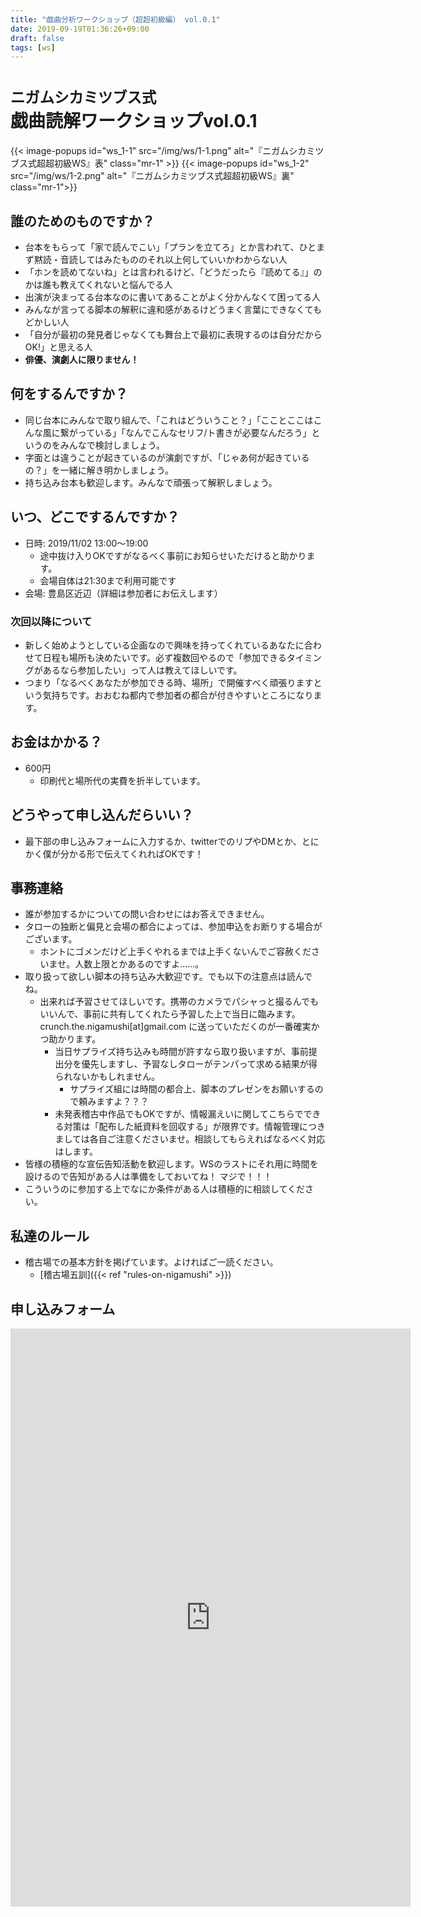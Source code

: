 ```yaml
---
title: "戯曲分析ワークショップ（超超初級編） vol.0.1"
date: 2019-09-19T01:36:26+09:00
draft: false
tags: [ws]
---
```


# <small>ニガムシカミツブス式</small><br>戯曲読解ワークショップvol.0.1

{{< image-popups id="ws_1-1" src="/img/ws/1-1.png" alt="『ニガムシカミツブス式超超初級WS』表" class="mr-1" >}}
{{< image-popups id="ws_1-2" src="/img/ws/1-2.png" alt="『ニガムシカミツブス式超超初級WS』裏" class="mr-1">}}
<div class="clearfix"></div>

## 誰のためのものですか？

* 台本をもらって「家で読んでこい」「プランを立てろ」とか言われて、ひとまず黙読・音読してはみたもののそれ以上何していいかわからない人
* 「ホンを読めてないね」とは言われるけど、「どうだったら『読めてる』」のかは誰も教えてくれないと悩んでる人
* 出演が決まってる台本なのに書いてあることがよく分かんなくて困ってる人
* みんなが言ってる脚本の解釈に違和感があるけどうまく言葉にできなくてもどかしい人
* 「自分が最初の発見者じゃなくても舞台上で最初に表現するのは自分だからOK!」と思える人
* **俳優、演劇人に限りません！**

## 何をするんですか？

* 同じ台本にみんなで取り組んで、「これはどういうこと？」「こことここはこんな風に繋がっている」「なんでこんなセリフ/ト書きが必要なんだろう」というのをみんなで検討しましょう。
* 字面とは違うことが起きているのが演劇ですが、「じゃあ何が起きているの？」を一緒に解き明かしましょう。
* 持ち込み台本も歓迎します。みんなで頑張って解釈しましょう。

## いつ、どこでするんですか？

* 日時: 2019/11/02 13:00〜19:00
    * 途中抜け入りOKですがなるべく事前にお知らせいただけると助かります。
    * 会場自体は21:30まで利用可能です
* 会場: 豊島区近辺（詳細は参加者にお伝えします）

### 次回以降について

* 新しく始めようとしている企画なので興味を持ってくれているあなたに合わせて日程も場所も決めたいです。必ず複数回やるので「参加できるタイミングがあるなら参加したい」って人は教えてほしいです。
* つまり「なるべくあなたが参加できる時、場所」で開催すべく頑張りますという気持ちです。おおむね都内で参加者の都合が付きやすいところになります。

## お金はかかる？

* 600円
    * 印刷代と場所代の実費を折半しています。

## どうやって申し込んだらいい？

* 最下部の申し込みフォームに入力するか、twitterでのリプやDMとか、とにかく僕が分かる形で伝えてくれればOKです！

## 事務連絡

* 誰が参加するかについての問い合わせにはお答えできません。
* タローの独断と偏見と会場の都合によっては、参加申込をお断りする場合がございます。
    * ホントにゴメンだけど上手くやれるまでは上手くないんでご容赦くださいませ。人数上限とかあるのですよ……。
* 取り扱って欲しい脚本の持ち込み大歓迎です。でも以下の注意点は読んでね。
    * 出来れば予習させてほしいです。携帯のカメラでパシャっと撮るんでもいいんで、事前に共有してくれたら予習した上で当日に臨みます。crunch.the.nigamushi[at]gmail.com に送っていただくのが一番確実かつ助かります。
        * 当日サプライズ持ち込みも時間が許すなら取り扱いますが、事前提出分を優先しますし、予習なしタローがテンパって求める結果が得られないかもしれません。
            * サプライズ組には時間の都合上、脚本のプレゼンをお願いするので頼みますよ？？？
        * 未発表稽古中作品でもOKですが、情報漏えいに関してこちらでできる対策は「配布した紙資料を回収する」が限界です。情報管理につきましては各自ご注意くださいませ。相談してもらえればなるべく対応はします。
* 皆様の積極的な宣伝告知活動を歓迎します。WSのラストにそれ用に時間を設けるので告知がある人は準備をしておいてね！ マジで！！！
* こういうのに参加する上でなにか条件がある人は積極的に相談してください。

## 私達のルール

* 稽古場での基本方針を掲げています。よければご一読ください。
    * [稽古場五訓]({{< ref "rules-on-nigamushi" >}})

## 申し込みフォーム

<iframe src="https://docs.google.com/forms/d/e/1FAIpQLSdtCoDy8rkuJ-pLdLnA-xEyVQhNzBF13YWZcOTWOHAJpsqucg/viewform?embedded=true" width="640" height="925" frameborder="0" marginheight="0" marginwidth="0">読み込んでいます…</iframe>
